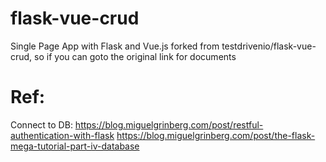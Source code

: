 # flask-vue-crud
Single Page App with Flask and Vue.js
forked from testdrivenio/flask-vue-crud, so if you can goto the original link for documents




# Ref:

Connect to DB:
  https://blog.miguelgrinberg.com/post/restful-authentication-with-flask
  https://blog.miguelgrinberg.com/post/the-flask-mega-tutorial-part-iv-database
